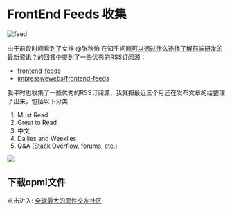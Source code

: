 # FrontEnd Feeds 收集

![feed](http://i1.piimg.com/567571/0cc7f2014827ac79.png)

由于前段时间看到了女神 @张秋怡 在知乎问题[可以通过什么途径了解前端研发的最新资讯？](https://www.zhihu.com/question/29940477/answer/46269351)的回答中提到了一些优秀的RSS订阅源：

- [frontend-feeds](https://github.com/paulirish/frontend-feeds)
- [impressivewebs/frontend-feeds](https://github.com/impressivewebs/frontend-feeds)

我平时也收集了一些优秀的RSS订阅源，我就把最近三个月还在发布文章的给整理了出来。包括以下分类：

1. Must Read
2. Great to Read
3. 中文
4. Dailies and Weeklies
5. Q&A (Stack Overflow, forums, etc.)


![](http://p1.bpimg.com/567571/86c005cba02800e8.png)

## 下载opml文件

点击进入: [全球最大的同性交友社区](https://github.com/nicesu/frontend-feed)





